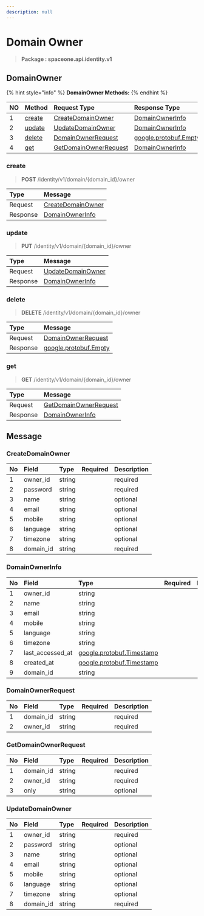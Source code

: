 ```yaml
---
description: null
---
```


# Domain Owner

> **Package : spaceone.api.identity.v1**

## DomainOwner

{% hint style="info" %}
**DomainOwner Methods:**
{% endhint %}

| NO | Method | Request Type | Response Type | Description |
| :--- | :--- | :--- | :--- | :--- |
| 1 | [create](domain-owner.md#create) | [CreateDomainOwner](domain-owner.md#createdomainowner) | [DomainOwnerInfo](domain-owner.md#domainownerinfo) |  |
| 2 | [update](domain-owner.md#update) | [UpdateDomainOwner](domain-owner.md#updatedomainowner) | [DomainOwnerInfo](domain-owner.md#domainownerinfo) |  |
| 3 | [delete](domain-owner.md#delete) | [DomainOwnerRequest](domain-owner.md#domainownerrequest) | [google.protobuf.Empty](https://github.com/protocolbuffers/protobuf/blob/master/src/google/protobuf/empty.proto) |  |
| 4 | [get](domain-owner.md#get) | [GetDomainOwnerRequest](domain-owner.md#getdomainownerrequest) | [DomainOwnerInfo](domain-owner.md#domainownerinfo) |  |

### create

> **POST** /identity/v1/domain/{domain\_id}/owner

| Type | Message |
| :--- | :--- |
| Request | [CreateDomainOwner](domain-owner.md#createdomainowner) |
| Response | [DomainOwnerInfo](domain-owner.md#domainownerinfo) |

### update

> **PUT** /identity/v1/domain/{domain\_id}/owner

| Type | Message |
| :--- | :--- |
| Request | [UpdateDomainOwner](domain-owner.md#updatedomainowner) |
| Response | [DomainOwnerInfo](domain-owner.md#domainownerinfo) |

### delete

> **DELETE** /identity/v1/domain/{domain\_id}/owner

| Type | Message |
| :--- | :--- |
| Request | [DomainOwnerRequest](domain-owner.md#domainownerrequest) |
| Response | [google.protobuf.Empty](https://github.com/protocolbuffers/protobuf/blob/master/src/google/protobuf/empty.proto) |

### get

> **GET** /identity/v1/domain/{domain\_id}/owner

| Type | Message |
| :--- | :--- |
| Request | [GetDomainOwnerRequest](domain-owner.md#getdomainownerrequest) |
| Response | [DomainOwnerInfo](domain-owner.md#domainownerinfo) |

## Message

### CreateDomainOwner

| No | Field | Type | Required | Description |
| :--- | :--- | :--- | :--- | :--- |
| 1 | owner\_id | string |  | required |
| 2 | password | string |  | required |
| 3 | name | string |  | optional |
| 4 | email | string |  | optional |
| 5 | mobile | string |  | optional |
| 6 | language | string |  | optional |
| 7 | timezone | string |  | optional |
| 8 | domain\_id | string |  | required |

### DomainOwnerInfo

| No | Field | Type | Required | Description |
| :--- | :--- | :--- | :--- | :--- |
| 1 | owner\_id | string |  |  |
| 2 | name | string |  |  |
| 3 | email | string |  |  |
| 4 | mobile | string |  |  |
| 5 | language | string |  |  |
| 6 | timezone | string |  |  |
| 7 | last\_accessed\_at | [google.protobuf.Timestamp](https://github.com/protocolbuffers/protobuf/blob/master/src/google/protobuf/timestamp.proto) |  |  |
| 8 | created\_at | [google.protobuf.Timestamp](https://github.com/protocolbuffers/protobuf/blob/master/src/google/protobuf/timestamp.proto) |  |  |
| 9 | domain\_id | string |  |  |

### DomainOwnerRequest

| No | Field | Type | Required | Description |
| :--- | :--- | :--- | :--- | :--- |
| 1 | domain\_id | string |  | required |
| 2 | owner\_id | string |  | required |

### GetDomainOwnerRequest

| No | Field | Type | Required | Description |
| :--- | :--- | :--- | :--- | :--- |
| 1 | domain\_id | string |  | required |
| 2 | owner\_id | string |  | required |
| 3 | only | string |  | optional |

### UpdateDomainOwner

| No | Field | Type | Required | Description |
| :--- | :--- | :--- | :--- | :--- |
| 1 | owner\_id | string |  | required |
| 2 | password | string |  | optional |
| 3 | name | string |  | optional |
| 4 | email | string |  | optional |
| 5 | mobile | string |  | optional |
| 6 | language | string |  | optional |
| 7 | timezone | string |  | optional |
| 8 | domain\_id | string |  | required |

